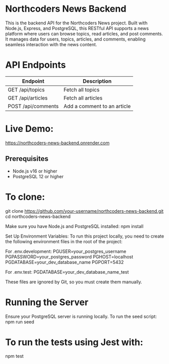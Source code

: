# Northcoders News Backend

This is the backend API for the Northcoders News project.
Built with Node.js, Express, and PostgreSQL, this RESTful API supports a news platform where users can browse topics, read articles, and post comments. It manages data for users, topics, articles, and comments, enabling seamless interaction with the news content.

# API Endpoints
| Endpoint          | Description                         |
|-------------------|-----------------------------------|
| GET /api/topics   | Fetch all topics                   |
| GET /api/articles | Fetch all articles                 |
| POST /api/comments| Add a comment to an article       |


# Live Demo:
https://northcoders-news-backend.onrender.com

## Prerequisites
- Node.js v16 or higher
- PostgreSQL 12 or higher

# To clone:
git clone https://github.com/your-username/northcoders-news-backend.git
cd northcoders-news-backend

Make sure you have Node.js and PostgreSQL installed:
npm install


Set Up Environment Variables:
To run this project locally, you need to create the following environment files in the root of the project:

For .env.development:
PGUSER=your_postgres_username
PGPASSWORD=your_postgres_password
PGHOST=localhost
PGDATABASE=your_dev_database_name
PGPORT=5432

For .env.test:
PGDATABASE=your_dev_database_name_test

These files are ignored by Git, so you must create them manually.

# Running the Server
Ensure your PostgreSQL server is running locally.
To run the seed script:
npm run seed

# To run the tests using Jest with:
npm test
